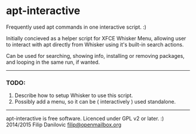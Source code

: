 # apt-interactive
Frequently used apt commands in one interactive script. :)

Initially concieved as a helper script for XFCE Whisker Menu, allowing user to
interact with apt directly from Whisker using it's built-in search actions.
 
Can be used for searching, showing info, installing or removing packages, and
looping in the same run, if wanted.

------------------------------------------------------------------------------

### TODO:
1. Describe how to setup Whisker to use this script.
2. Possibly add a menu, so it can be ( interactively ) used standalone.

------------------------------------------------------------------------------

apt-interactive is free software. Licenced under GPL v2 or later. :)
2014/2015 Filip Danilovic <filip@openmailbox.org>
